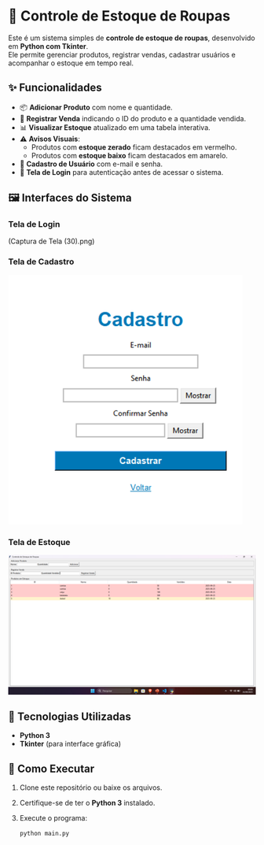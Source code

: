 # 👕 Controle de Estoque de Roupas

Este é um sistema simples de **controle de estoque de roupas**, desenvolvido em **Python com Tkinter**.  
Ele permite gerenciar produtos, registrar vendas, cadastrar usuários e acompanhar o estoque em tempo real.

## ✨ Funcionalidades

- 📦 **Adicionar Produto** com nome e quantidade.
- 🛒 **Registrar Venda** indicando o ID do produto e a quantidade vendida.
- 📊 **Visualizar Estoque** atualizado em uma tabela interativa.
- ⚠️ **Avisos Visuais**:
  - Produtos com **estoque zerado** ficam destacados em vermelho.
  - Produtos com **estoque baixo** ficam destacados em amarelo.
- 🔐 **Cadastro de Usuário** com e-mail e senha.
- 🔑 **Tela de Login** para autenticação antes de acessar o sistema.

## 🖼️ Interfaces do Sistema

### Tela de Login
(Captura de Tela (30).png)

### Tela de Cadastro
![Tela de Cadastro](./Captura%20de%20tela%202025-09-18%20085206.png)

### Tela de Estoque
![Tela do Sistema](./Captura%20de%20Tela%20(29).png)

## 🚀 Tecnologias Utilizadas

- **Python 3**
- **Tkinter** (para interface gráfica)

## 📂 Como Executar

1. Clone este repositório ou baixe os arquivos.
2. Certifique-se de ter o **Python 3** instalado.
3. Execute o programa:

   ```bash
   python main.py

